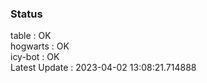 ### Status


table : OK  
hogwarts : OK  
icy-bot : OK  
Latest Update : 2023-04-02 13:08:21.714888
